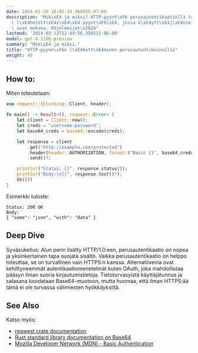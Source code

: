 ```yaml
---
date: 2024-01-20 18:02:34.966925-07:00
description: "Mik\xE4 ja miksi? HTTP-pyynt\xF6 perusautentikaatiolla tarkoittaa palvelimelle\
  \ l\xE4hetett\xE4v\xE4\xE4 pyynt\xF6\xE4, jossa k\xE4ytt\xE4j\xE4nimi ja salasana\
  \ ovat mukana. Ohjelmoijat\u2026"
lastmod: '2024-03-13T22:44:56.356512-06:00'
model: gpt-4-1106-preview
summary: "Mik\xE4 ja miksi."
title: "HTTP-pyynn\xF6n l\xE4hett\xE4minen perusautentikoinnilla"
weight: 45
---
```


## How to:
Miten toteutetaan:

```Rust
use reqwest::{blocking::Client, header};

fn main() -> Result<(), reqwest::Error> {
    let client = Client::new();
    let creds = "username:password";
    let base64_creds = base64::encode(creds);

    let response = client
        .get("http://example.com/protected")
        .header(header::AUTHORIZATION, format!("Basic {}", base64_creds))
        .send()?;

    println!("Status: {}", response.status());
    println!("Body:\n{}", response.text()?);
    Ok(())
}
```
Esimerkki tuloste:
```
Status: 200 OK
Body:
{ "some": "json", "with": "data" }
```

## Deep Dive
Syväsukellus: Alun perin lisätty HTTP/1.0:een, perusautentikaatio on nopea ja yksinkertainen tapa suojata sisältö. Vaikka perusautentikaatio on helppo toteuttaa, se on turvallinen vain HTTPS:n kanssa. Alternatiiveina ovat kehittyneemmät autentikaatiomenetelmät kuten OAuth, joka mahdollistaa pääsyn ilman suoria kirjautumistietoja. Tietoturvasyistä käyttäjätunnus ja salasana koodataan Base64-muotoon, mutta huomaa, että ilman HTTPS:ää tämä ei ole turvassa välimiesten hyökkäyksiltä.

## See Also
Katso myös:
- [reqwest crate documentation](https://docs.rs/reqwest/)
- [Rust standard library documentation on Base64](https://doc.rust-lang.org/stable/std/primitive.slice.html#method.from_utf8)
- [Mozilla Developer Network (MDN) - Basic Authentication](https://developer.mozilla.org/en-US/docs/Web/HTTP/Authentication#basic_authentication_scheme)
